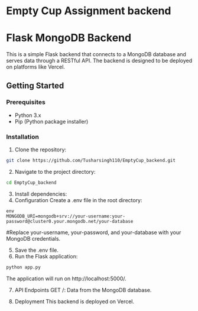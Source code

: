 # Empty Cup Assignment backend
# Flask MongoDB Backend

This is a simple Flask backend that connects to a MongoDB database and serves data through a RESTful API. The backend is designed to be deployed on platforms like Vercel.

## Getting Started

### Prerequisites

- Python 3.x
- Pip (Python package installer)

### Installation

1. Clone the repository:

```bash
git clone https://github.com/Tusharsingh110/EmptyCup_backend.git
```
2. Navigate to the project directory:

```bash
cd EmptyCup_backend
```
3. Install dependencies:
4. Configuration
Create a .env file in the root directory:
```
env
MONGODB_URI=mongodb+srv://your-username:your-password@cluster0.your.mongodb.net/your-database
```
#Replace your-username, your-password, and your-database with your MongoDB credentials.

5. Save the .env file.
6. Run the Flask application:

```bash
python app.py
```
The application will run on http://localhost:5000/.

7. API Endpoints
GET /: Data from the MongoDB database.

8. Deployment
This backend is deployed on Vercel.
